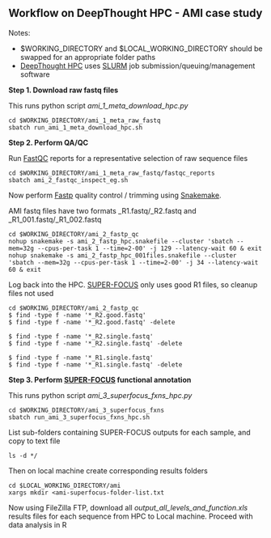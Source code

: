 ## Workflow on DeepThought HPC - AMI case study

Notes:
- $WORKING_DIRECTORY and $LOCAL_WORKING_DIRECTORY should be swapped for an appropriate folder paths
- [DeepThought HPC](https://deepthoughtdocs.flinders.edu.au/en/latest/) uses [SLURM](https://deepthoughtdocs.flinders.edu.au/en/latest/SLURM/SLURMIntro.html) job submission/queuing/management software


**Step 1. Download raw fastq files**

This runs python script *ami_1_meta_download_hpc.py*

```Shell
cd $WORKING_DIRECTORY/ami_1_meta_raw_fastq
sbatch run_ami_1_meta_download_hpc.sh
```

**Step 2. Perform QA/QC**

Run [FastQC](https://www.bioinformatics.babraham.ac.uk/projects/fastqc/) reports for a representative selection of raw sequence files

```Shell
cd $WORKING_DIRECTORY/ami_1_meta_raw_fastq/fastqc_reports
sbatch ami_2_fastqc_inspect_eg.sh
```

Now perform [Fastp](https://github.com/OpenGene/fastp) quality control / trimming using [Snakemake](https://snakemake.github.io/).

AMI fastq files have two formats _R1.fastq/_R2.fastq and _R1_001.fastq/_R1_002.fastq 

```Shell 
cd $WORKING_DIRECTORY/ami_2_fastp_qc
nohup snakemake -s ami_2_fastp_hpc.snakefile --cluster 'sbatch --mem=32g --cpus-per-task 1 --time=2-00' -j 129 --latency-wait 60 & exit
nohup snakemake -s ami_2_fastp_hpc_001files.snakefile --cluster 'sbatch --mem=32g --cpus-per-task 1 --time=2-00' -j 34 --latency-wait 60 & exit
```

Log back into the HPC. [SUPER-FOCUS](https://github.com/metageni/SUPER-FOCUS) only uses good R1 files, so cleanup files not used
```Shell
cd $WORKING_DIRECTORY/ami_2_fastp_qc
$ find -type f -name '*_R2.good.fastq'
$ find -type f -name '*_R2.good.fastq' -delete

$ find -type f -name '*_R2.single.fastq'
$ find -type f -name '*_R2.single.fastq' -delete

$ find -type f -name '*_R1.single.fastq'
$ find -type f -name '*_R1.single.fastq' -delete
```

**Step 3. Perform [SUPER-FOCUS](https://github.com/metageni/SUPER-FOCUS) functional annotation**

This runs python script *ami_3_superfocus_fxns_hpc.py*

```Shell
cd $WORKING_DIRECTORY/ami_3_superfocus_fxns
sbatch run_ami_3_superfocus_fxns_hpc.sh
```
List sub-folders containing SUPER-FOCUS outputs for each sample, and copy to text file
```Shell
ls -d */
```
Then on local machine create corresponding results folders
```Shell
cd $LOCAL_WORKING_DIRECTORY/ami
xargs mkdir <ami-superfocus-folder-list.txt
```

Now using FileZilla FTP, download all *output_all_levels_and_function.xls* results files for each sequence from HPC to Local machine.
Proceed with data analysis in R
